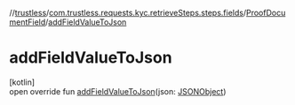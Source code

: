 //[trustless](../../../index.md)/[com.trustless.requests.kyc.retrieveSteps.steps.fields](../index.md)/[ProofDocumentField](index.md)/[addFieldValueToJson](add-field-value-to-json.md)

# addFieldValueToJson

[kotlin]\
open override fun [addFieldValueToJson](add-field-value-to-json.md)(json: [JSONObject](https://developer.android.com/reference/kotlin/org/json/JSONObject.html))
